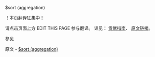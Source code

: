  $sort (aggregation)

 ！本页翻译征集中！

请点击页面上方 EDIT THIS PAGE 参与翻译。
详见：
[贡献指南]( https://github.com/JinMuInfo/MongoDB-Manual-zh/blob/master/CONTRIBUTING.md )、
[原文链接](  https://docs.mongodb.com/manual/reference/operator/aggregation/sort/  )。

 参见

原文 - [$sort (aggregation)]( https://docs.mongodb.com/manual/reference/operator/aggregation/sort/ )

